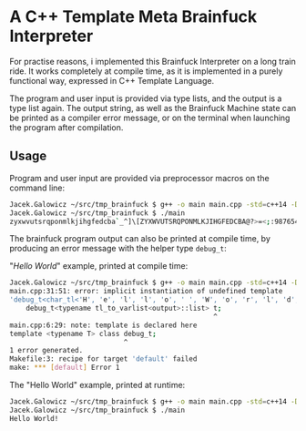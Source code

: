 # A C++ Template Meta Brainfuck Interpreter

For practise reasons, i implemented this Brainfuck Interpreter on a long train ride.
It works completely at compile time, as it is implemented in a purely functional way, expressed in C++ Template Language.

The program and user input is provided via type lists, and the output is a type list again.
The output string, as well as the Brainfuck Machine state can be printed as a compiler error message, or on the terminal when launching the program after compilation.

## Usage

Program and user input are provided via preprocessor macros on the command line:
``` bash
Jacek.Galowicz ~/src/tmp_brainfuck $ g++ -o main main.cpp -std=c++14 -DINPUT_STR=\"z\" -DPROGRAM_STR=\",[.-]\"
Jacek.Galowicz ~/src/tmp_brainfuck $ ./main
zyxwvutsrqponmlkjihgfedcba`_^]\[ZYXWVUTSRQPONMLKJIHGFEDCBA@?>=<;:9876543210/.-,+*)('&%$#"!
```

The brainfuck program output can also be printed at compile time, by producing an error message with the helper type ```debug_t```:

"*Hello World*" example, printed at compile time:
``` bash
Jacek.Galowicz ~/src/tmp_brainfuck $ g++ -o main main.cpp -std=c++14 -DPROGRAM_STR='"++++++++++[>+++++++>++++++++++>+++>+<<<<-]>++.>+.+++++++..+++.>++.<<+++++++++++++++.>.+++.------.--------.>+.>.+++."'
main.cpp:31:51: error: implicit instantiation of undefined template 
'debug_t<char_tl<'H', 'e', 'l', 'l', 'o', ' ', 'W', 'o', 'r', 'l', 'd', '!', '\n', '\x0D'> >'
    debug_t<typename tl_to_varlist<output>::list> t;
                                                  ^
main.cpp:6:29: note: template is declared here
template <typename T> class debug_t;
                            ^
1 error generated.
Makefile:3: recipe for target 'default' failed
make: *** [default] Error 1
``` 

The "Hello World" example, printed at runtime:

``` bash
Jacek.Galowicz ~/src/tmp_brainfuck $ g++ -o main main.cpp -std=c++14 -DPROGRAM_STR='"++++++++++[>+++++++>++++++++++>+++>+<<<<-]>++.>+.+++++++..+++.>++.<<+++++++++++++++.>.+++.------.--------.>+.>.+++."'
Jacek.Galowicz ~/src/tmp_brainfuck $ ./main
Hello World!
```
